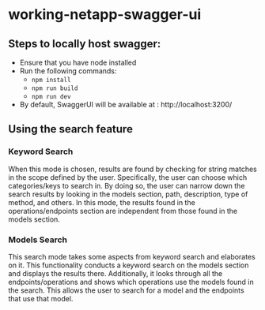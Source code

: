 # working-netapp-swagger-ui

## Steps to locally host swagger:

- Ensure that you have node installed
- Run the following commands:
  - `npm install`
  - `npm run build`
  - `npm run dev`
- By default, SwaggerUI will be available at : http://localhost:3200/

## Using the search feature

### Keyword Search

When this mode is chosen, results are found by checking for string matches in
the scope defined by the user. Specifically, the user can choose which
categories/keys to search in. By doing so, the user can narrow down the search
results by looking in the models section, path, description, type of
method, and others. In this mode, the results found in the operations/endpoints
section are independent from those found in the models section.

### Models Search

This search mode takes some aspects from keyword search and elaborates on it.
This functionality conducts a keyword search on the models section and displays
the results there. Additionally, it looks through all the endpoints/operations
and shows which operations use the models found in the search. This allows the
user to search for a model and the endpoints that use that model.
